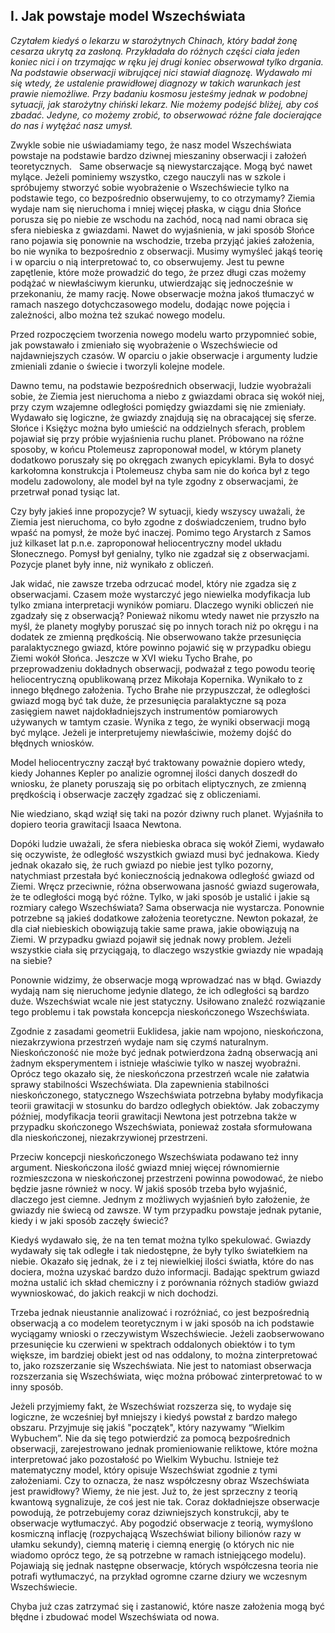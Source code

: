 ## I. Jak powstaje model Wszechświata

*Czytałem kiedyś o lekarzu w starożytnych Chinach, który badał żonę cesarza ukrytą za zasłoną.
Przykładała do różnych części ciała jeden koniec nici i on trzymając w ręku jej drugi koniec
obserwował tylko drgania. Na podstawie obserwacji wibrującej nici stawiał diagnozę.
Wydawało mi się wtedy, że ustalenie prawidłowej diagnozy w takich warunkach jest prawie niemożliwe.
Przy badaniu kosmosu jesteśmy jednak w podobnej sytuacji, jak starożytny chiński lekarz.
Nie możemy podejść bliżej, aby coś zbadać. Jedyne, co możemy zrobić,
to obserwować różne fale docierające do nas i wytężać nasz umysł.*


Zwykle sobie nie uświadamiamy tego, że nasz model Wszechświata powstaje na podstawie bardzo dziwnej mieszaniny obserwacji
i założeń teoretycznych.   Same obserwacje są niewystarczające. Mogą być nawet mylące.
Jeżeli pominiemy wszystko, czego nauczyli nas w szkole i spróbujemy stworzyć sobie wyobrażenie o Wszechświecie
tylko na podstawie tego, co bezpośrednio obserwujemy, to co otrzymamy?
Ziemia wydaje nam się nieruchoma i mniej więcej płaska, w ciągu dnia Słońce porusza się po niebie ze wschodu na zachód,
nocą nad nami obraca się sfera niebieska z gwiazdami. Nawet do wyjaśnienia,
w jaki sposób Słońce rano pojawia się ponownie na wschodzie, trzeba przyjąć jakieś założenia,
bo nie wynika to bezpośrednio z obserwacji. Musimy wymyśleć jakąś teorię i w oparciu o nią interpretować to, co obserwujemy.
Jest tu pewne zapętlenie, które może prowadzić do tego, że przez długi czas możemy podążać w niewłaściwym kierunku,
utwierdzając się jednocześnie w przekonaniu, że mamy rację. Nowe obserwacje można jakoś tłumaczyć
w ramach naszego dotychczasowego modelu, dodając nowe pojęcia i zależności, albo można też szukać nowego modelu.

Przed rozpoczęciem tworzenia nowego modelu warto przypomnieć sobie,
jak powstawało i zmieniało się wyobrażenie o Wszechświecie od najdawniejszych czasów.
W oparciu o jakie obserwacje i argumenty ludzie zmieniali zdanie o świecie i tworzyli kolejne modele.

Dawno temu, na podstawie bezpośrednich obserwacji, ludzie wyobrażali sobie,
że Ziemia jest nieruchoma a niebo z gwiazdami obraca się wokół niej,
przy czym wzajemne odległości pomiędzy gwiazdami się nie zmieniały.
Wydawało się logiczne, że gwiazdy znajdują się na obracającej się sferze.
Słońce i Księżyc można było umieścić na oddzielnych sferach,
problem pojawiał się przy próbie wyjaśnienia ruchu planet.
Próbowano na różne sposoby, w końcu Ptolemeusz zaproponował model,
w którym planety dodatkowo poruszały się po okręgach zwanych epicyklami.
Była to dosyć karkołomna konstrukcja i Ptolemeusz chyba sam nie do końca był z tego modelu zadowolony,
ale model był na tyle zgodny z obserwacjami, że przetrwał ponad tysiąc lat.

Czy były jakieś inne propozycje? W sytuacji, kiedy wszyscy uważali, że Ziemia jest nieruchoma,
co było zgodne z doświadczeniem, trudno było wpaść na pomysł, że może być inaczej.
Pomimo tego Arystarch z Samos już kilkaset lat p.n.e. zaproponował heliocentryczny model układu Słonecznego.
Pomysł był genialny, tylko nie zgadzał się z obserwacjami. Pozycje planet były inne, niż wynikało z obliczeń.

Jak widać, nie zawsze trzeba odrzucać model, który nie zgadza się z obserwacjami.
Czasem może wystarczyć jego niewielka modyfikacja lub tylko zmiana interpretacji wyników pomiaru.
Dlaczego wyniki obliczeń nie zgadzały się z obserwacją?
Ponieważ nikomu wtedy nawet nie przyszło na myśl, że planety mogłyby poruszać się po innych torach
niż po okręgu i na dodatek ze zmienną prędkością.
Nie obserwowano także przesunięcia paralaktycznego gwiazd,
które powinno pojawić się w przypadku obiegu Ziemi wokół Słońca.
Jeszcze w XVI wieku Tycho Brahe, po przeprowadzeniu dokładnych obserwacji,
podważał z tego powodu teorię heliocentryczną opublikowaną przez Mikołaja Kopernika.
Wynikało to z innego błędnego założenia.
Tycho Brahe nie przypuszczał, że odległości gwiazd mogą być tak duże,
że przesunięcia paralaktyczne są poza zasięgiem nawet najdokładniejszych instrumentów pomiarowych
używanych w tamtym czasie. Wynika z tego, że wyniki obserwacji mogą być mylące.
Jeżeli je interpretujemy niewłaściwie, możemy dojść do błędnych wniosków.

Model heliocentryczny zaczął być traktowany poważnie dopiero wtedy,
kiedy Johannes Kepler po analizie ogromnej ilości danych doszedł do wniosku,
że planety poruszają się po orbitach eliptycznych, ze zmienną prędkością
i obserwacje zaczęły zgadzać się z obliczeniami.

Nie wiedziano, skąd wziął się taki na pozór dziwny ruch planet.
Wyjaśniła to dopiero teoria grawitacji Isaaca Newtona.

Dopóki ludzie uważali, że sfera niebieska obraca się wokół Ziemi, wydawało się oczywiste,
że odległość wszystkich gwiazd musi być jednakowa.
Kiedy jednak okazało się, że ruch gwiazd po niebie jest tylko pozorny,
natychmiast przestała być koniecznością jednakowa odległość gwiazd od Ziemi.
Wręcz przeciwnie, różna obserwowana jasność gwiazd sugerowała, że te odległości mogą być różne.
Tylko, w jaki sposób je ustalić i jakie są rozmiary całego Wszechświata?
Sama obserwacja nie wystarcza. Ponownie potrzebne są jakieś dodatkowe założenia teoretyczne.
Newton pokazał, że dla ciał niebieskich obowiązują takie same prawa, jakie obowiązują na Ziemi.
W przypadku gwiazd pojawił się jednak nowy problem.
Jeżeli wszystkie ciała się przyciągają, to dlaczego wszystkie gwiazdy nie wpadają na siebie?

Ponownie widzimy, że obserwacje mogą wprowadzać nas w błąd.
Gwiazdy wydają nam się nieruchome jedynie dlatego, że ich odległości są bardzo duże.
Wszechświat wcale nie jest statyczny. Usiłowano znaleźć rozwiązanie tego problemu
i tak powstała koncepcja nieskończonego Wszechświata.

Zgodnie z zasadami geometrii Euklidesa, jakie nam wpojono, nieskończona, niezakrzywiona przestrzeń
wydaje nam się czymś naturalnym. Nieskończoność nie może być jednak potwierdzona żadną obserwacją
ani żadnym eksperymentem i istnieje właściwie tylko w naszej wyobraźni.
Oprócz tego okazało się, że nieskończona przestrzeń wcale nie załatwia sprawy stabilności Wszechświata.
Dla zapewnienia stabilności nieskończonego, statycznego Wszechświata potrzebna byłaby
modyfikacja teorii grawitacji w stosunku do bardzo odległych obiektów. Jak zobaczymy później,
modyfikacja teorii grawitacji Newtona jest potrzebna także w przypadku skończonego Wszechświata,
ponieważ została sformułowana dla nieskończonej, niezakrzywionej przestrzeni.

Przeciw koncepcji nieskończonego Wszechświata podawano też inny argument.
Nieskończona ilość gwiazd mniej więcej równomiernie rozmieszczona w nieskończonej przestrzeni
powinna powodować, że niebo będzie jasne również w nocy. W jakiś sposób trzeba było wyjaśnić,
dlaczego jest ciemne. Jednym z możliwych wyjaśnień było założenie, że gwiazdy nie świecą od zawsze.
W tym przypadku powstaje jednak pytanie, kiedy i w jaki sposób zaczęły świecić?

Kiedyś wydawało się, że na ten temat można tylko spekulować.
Gwiazdy wydawały się tak odległe i tak niedostępne, że były tylko światełkiem na niebie.
Okazało się jednak, że i z tej niewielkiej ilości światła, które do nas dociera,
można uzyskać bardzo dużo informacji. Badając spektrum gwiazd można ustalić ich skład chemiczny
i z porównania różnych stadiów gwiazd wywnioskować, do jakich reakcji w nich dochodzi.

Trzeba jednak nieustannie analizować i rozróżniać, co jest bezpośrednią obserwacją a co modelem teoretycznym
i w jaki sposób na ich podstawie wyciągamy wnioski o rzeczywistym Wszechświecie.
Jeżeli zaobserwowano przesunięcie ku czerwieni w spektrach oddalonych obiektów i to tym większe,
im bardziej obiekt jest od nas oddalony, to można zinterpretować to, jako rozszerzanie się Wszechświata.
Nie jest to natomiast obserwacja rozszerzania się Wszechświata,
więc można próbować zinterpretować to w inny sposób.

Jeżeli przyjmiemy fakt, że Wszechświat rozszerza się, to wydaje się logiczne,
że wcześniej był mniejszy i kiedyś powstał z bardzo małego obszaru.
Przyjmuje się jakiś "początek", który nazywamy “Wielkim Wybuchem”.
Nie da się tego potwierdzić za pomocą bezpośrednich obserwacji,
zarejestrowano jednak promieniowanie reliktowe, które można interpretować jako pozostałość po Wielkim Wybuchu.
Istnieje też matematyczny model, który opisuje Wszechświat zgodnie z tymi założeniami.
Czy to oznacza, że nasz współczesny obraz Wszechświata jest prawidłowy?
Wiemy, że nie jest. Już to, że jest sprzeczny z teorią kwantową sygnalizuje, że coś jest nie tak.
Coraz dokładniejsze obserwacje powodują, że potrzebujemy coraz dziwniejszych konstrukcji,
aby te obserwacje wytłumaczyć. Aby pogodzić obserwacje z teorią, wymyślono kosmiczną inflację
(rozpychającą Wszechświat biliony bilionów razy w ułamku sekundy), ciemną materię i ciemną energię
(o których nic nie wiadomo oprócz tego, że są potrzebne w ramach istniejącego modelu).
Pojawiają się jednak następne obserwacje, których współczesna teoria nie potrafi wytłumaczyć,
na przykład ogromne czarne dziury we wczesnym Wszechświecie.

Chyba już czas zatrzymać się i zastanowić, które nasze założenia mogą być błędne
i zbudować model Wszechświata od nowa.
